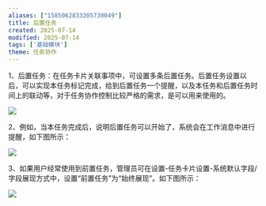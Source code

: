 ```yaml
---
aliases: ["1585062833205730049"]
title: 后置任务
created: 2025-07-14
modified: 2025-07-14
tags: ['基础模块']
theme: 任务协作
---
```


1、后置任务：在任务卡片关联事项中，可设置多条后置任务。后置任务设置以后，可以实现本任务标记完成，给到后置任务一个提醒，以及本任务和后置任务时间上的联动等，对于任务协作控制比较严格的需求，是可以用来使用的。

![](d09f671aecad2cd3320b1ffe051005eb.jpg)

2、例如，当本任务完成后，说明后置任务可以开始了，系统会在工作消息中进行提醒，如下图所示：

![](333d70a72ac4245877a06d13d977fa00.jpg)

3、如果用户经常使用到前置任务，管理员可在设置-任务卡片设置-系统默认字段/字段展现方式中，设置“前置任务”为“始终展现”。如下图所示：

![](5a07f5e636889e7960d88d93bd42c939.jpg)